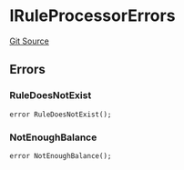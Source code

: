 # IRuleProcessorErrors
[Git Source](https://github.com/thrackle-io/tron/blob/0ca0a263215b0baace3d8d12fd9706eb2a79accf/src/common/IErrors.sol)


## Errors
### RuleDoesNotExist

```solidity
error RuleDoesNotExist();
```

### NotEnoughBalance

```solidity
error NotEnoughBalance();
```

